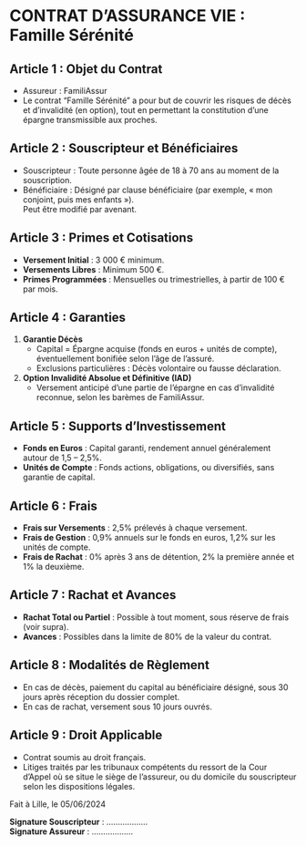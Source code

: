 # CONTRAT D’ASSURANCE VIE : Famille Sérénité

## Article 1 : Objet du Contrat

- Assureur : FamiliAssur
- Le contrat “Famille Sérénité” a pour but de couvrir les risques de décès et d’invalidité (en option), tout en permettant la constitution d’une épargne transmissible aux proches.

## Article 2 : Souscripteur et Bénéficiaires

- Souscripteur : Toute personne âgée de 18 à 70 ans au moment de la souscription.
- Bénéficiaire : Désigné par clause bénéficiaire (par exemple, « mon conjoint, puis mes enfants »).  
  Peut être modifié par avenant.

## Article 3 : Primes et Cotisations

- **Versement Initial** : 3 000 € minimum.  
- **Versements Libres** : Minimum 500 €.  
- **Primes Programmées** : Mensuelles ou trimestrielles, à partir de 100 € par mois.

## Article 4 : Garanties

1. **Garantie Décès**  
   - Capital = Épargne acquise (fonds en euros + unités de compte), éventuellement bonifiée selon l’âge de l’assuré.  
   - Exclusions particulières : Décès volontaire ou fausse déclaration.
2. **Option Invalidité Absolue et Définitive (IAD)**  
   - Versement anticipé d’une partie de l’épargne en cas d’invalidité reconnue, selon les barèmes de FamiliAssur.

## Article 5 : Supports d’Investissement

- **Fonds en Euros** : Capital garanti, rendement annuel généralement autour de 1,5 – 2,5%.
- **Unités de Compte** : Fonds actions, obligations, ou diversifiés, sans garantie de capital.

## Article 6 : Frais

- **Frais sur Versements** : 2,5% prélevés à chaque versement.  
- **Frais de Gestion** : 0,9% annuels sur le fonds en euros, 1,2% sur les unités de compte.  
- **Frais de Rachat** : 0% après 3 ans de détention, 2% la première année et 1% la deuxième.

## Article 7 : Rachat et Avances

- **Rachat Total ou Partiel** : Possible à tout moment, sous réserve de frais (voir supra).
- **Avances** : Possibles dans la limite de 80% de la valeur du contrat.

## Article 8 : Modalités de Règlement

- En cas de décès, paiement du capital au bénéficiaire désigné, sous 30 jours après réception du dossier complet.
- En cas de rachat, versement sous 10 jours ouvrés.

## Article 9 : Droit Applicable

- Contrat soumis au droit français.
- Litiges traités par les tribunaux compétents du ressort de la Cour d’Appel où se situe le siège de l’assureur, ou du domicile du souscripteur selon les dispositions légales.

Fait à Lille, le 05/06/2024

**Signature Souscripteur** : ………………  
**Signature Assureur** : ………………
